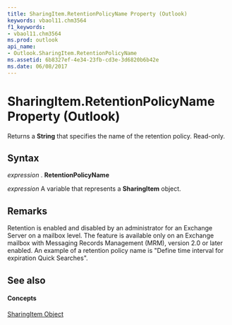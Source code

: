 ```yaml
---
title: SharingItem.RetentionPolicyName Property (Outlook)
keywords: vbaol11.chm3564
f1_keywords:
- vbaol11.chm3564
ms.prod: outlook
api_name:
- Outlook.SharingItem.RetentionPolicyName
ms.assetid: 6b8327ef-4e34-23fb-cd3e-3d6820b6b42e
ms.date: 06/08/2017
---
```



# SharingItem.RetentionPolicyName Property (Outlook)

Returns a  **String** that specifies the name of the retention policy. Read-only.


## Syntax

 _expression_ . **RetentionPolicyName**

 _expression_ A variable that represents a **SharingItem** object.


## Remarks

Retention is enabled and disabled by an administrator for an Exchange Server on a mailbox level. The feature is available only on an Exchange mailbox with Messaging Records Management (MRM), version 2.0 or later enabled. An example of a retention policy name is "Define time interval for expiration Quick Searches".


## See also


#### Concepts


[SharingItem Object](sharingitem-object-outlook.md)

